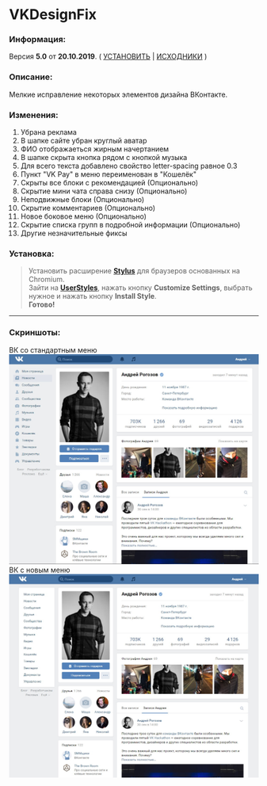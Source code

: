 # VKDesignFix

### Информация:
Версия **5.0** от **20.10.2019**. ( [УСТАНОВИТЬ](https://userstyles.org/styles/176528/vk-design-fix "Ссылка на установку") | [ИСХОДНИКИ](http://example.com/ "Ссылка на скачивание") )  

### Описание:
Мелкие исправление некоторых элементов дизайна ВКонтакте.

### Изменения:
1. Убрана реклама
2. В шапке сайте убран круглый аватар
3. ФИО отображаеться жирным начертанием
4. В шапке скрыта кнопка рядом с кнопкой музыка
5. Для всего текста добавлено свойство letter-spacing равное 0.3
6. Пункт "VK Pay" в меню переименован в "Кошелёк"
7. Скрыты все блоки с рекомендацией (Опционально)
8. Скрытие мини чата справа снизу (Опционально)
9. Неподвижные блоки (Опционально)
10. Скрытие комментариев (Опционально)
11. Новое боковое меню (Опционально)
12. Скрытие списка групп в подробной информации (Опционально)
13. Другие незначительные фиксы

### Установка:
>Установить расширение **[Stylus](https://chrome.google.com/webstore/detail/stylus/clngdbkpkpeebahjckkjfobafhncgmne "Ссылка в хром стор")** для браузеров основанных на Chromium.  
>Зайти на **[UserStyles](https://userstyles.org/styles/176528/vk-design-fix "Ссылка")**, нажать кнопку **Customize Settings**, выбрать нужное и нажать кнопку **Install Style**.  
>**Готово!**  

***
### Скриншоты:
ВК со стандартным меню
![Img](/Screenshots/VK.jpg?raw=true "ВК со стандартным меню")
ВК с новым меню
![Img](/Screenshots/VKNewMenu.jpg?raw=true "ВК с новым меню")
